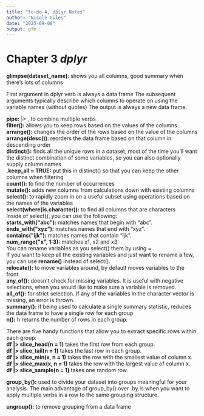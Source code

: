 ```yaml
---
title: "to-do 4, dplyr Notes"
author: "Nicole Giles"
date: "2025-09-08"
output: gfm
---
```


# Chapter 3 *dplyr*


**glimpse(dataset_name)**: shows you all columns, good summary when there’s lots of columns


First argument in dplyr verb is always a data frame
The subsequent arguments typically describe which columns to operate on using the variable names (without quotes)
The output is always a new data frame.


**pipe:**  |> , to combine multiple verbs  
**filter():** allows you to keep rows based on the values of the columns  
**arrange():** changes the order of the rows based on the value of the columns  
**arrange(desc())**: reorders the data frame based on that column in descending order  
**distinct():** finds all the unique rows in a dataset, most of the time you’ll want the distinct combination of some variables, so you can also optionally supply column names  
**.keep_all = TRUE:** put this in distinct() so that you can keep the other columns when filtering   
**count():** to find the number of occurrences  
**mutate():** adds new columns from calculations down with existing columns  
**select():** to rapidly zoom in on a useful subset using operations based on the names of the variables  
 **select(where(is.character)):** to find all columns that are characters   
Inside of select(), you can use the following:  
**starts_with("abc"):** matches names that begin with “abc”.  
**ends_with("xyz"):** matches names that end with “xyz”.  
**contains("ijk"):** matches names that contain “ijk”.  
**num_range("x", 1:3):** matches x1, x2 and x3.  
You can rename variables as you select() them by using = .   
If you want to keep all the existing variables and just want to rename a few, you can use **rename()** instead of select().  
**relocate():** to move variables around, by default moves variables to the front   
**any_of():** doesn't check for missing variables. It is useful with negative selections, when you would like to make sure a variable is removed.  
**all_of():**  for strict selection. If any of the variables in the character vector is missing, an error is thrown.  
**summary():** if being used to calculate a single summary statistic, reduces the data frame to have a single row for each group  
**n():** h returns the number of rows in each group:  


There are five handy functions that allow you to extract specific rows within each group:  
**df |> slice_head(n = 1)** takes the first row from each group.  
**df |> slice_tail(n = 1)** takes the last row in each group.  
**df |> slice_min(x, n = 1)** takes the row with the smallest value of column x.  
**df |> slice_max(x, n = 1)** takes the row with the largest value of column x.  
**df |> slice_sample(n = 1)** takes one random row.  
 

**group_by():** used to divide your dataset into groups meaningful for your analysis. The main advantage of group_by() over .by is when you want to apply multiple verbs in a row to the same grouping structure.  


**ungroup():** to remove grouping from a data frame  

